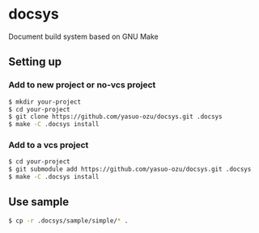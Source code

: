 # docsys

Document build system based on GNU Make

## Setting up

### Add to new project or no-vcs project

```bash
$ mkdir your-project
$ cd your-project
$ git clone https://github.com/yasuo-ozu/docsys.git .docsys
$ make -C .docsys install
```

### Add to a vcs project

```bash
$ cd your-project
$ git submodule add https://github.com/yasuo-ozu/docsys.git .docsys
$ make -C .docsys install
```

## Use sample

```bash
$ cp -r .docsys/sample/simple/* .
```
